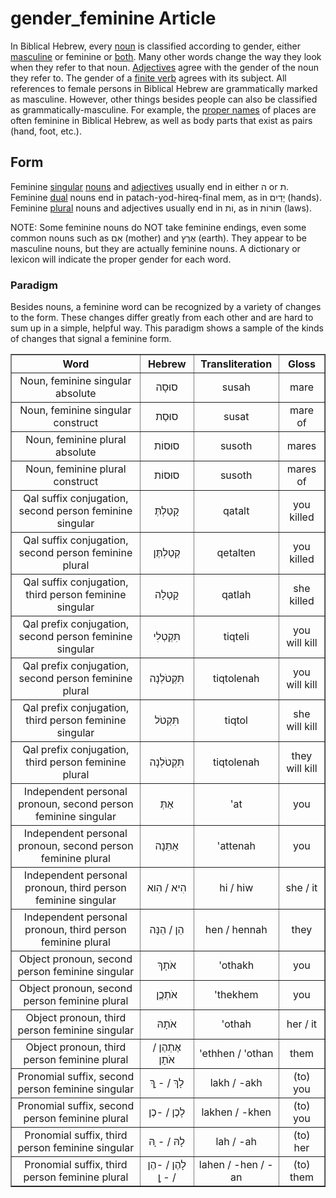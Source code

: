 # gender_feminine Article
In Biblical Hebrew, every [noun](https://git.door43.org/Door43/en-uhg/src/master/content/noun/02.md) is classified according to gender, either [masculine](https://git.door43.org/Door43/en-uhg/src/master/content/gender_masculine/02.md) or feminine or [both](https://git.door43.org/Door43/en-uhg/src/master/content/gender_both/02.md). Many other words change the way they look when they refer to that noun. [Adjectives](https://git.door43.org/Door43/en-uhg/src/master/content/adjective/02.md) agree with the gender of the noun they refer to. The gender of a [finite verb](https://git.door43.org/Door43/en-uhg/src/master/content/verb/02.md#finite-verbs) agrees with its subject. All references to female persons in Biblical Hebrew are grammatically marked as masculine.  However, other things besides people can also be classified as grammatically-masculine. For example, the [proper names](https://git.door43.org/Door43/en-uhg/src/master/content/noun_proper_name/01.md) of places are often feminine in Biblical Hebrew, as well as body parts that exist as pairs (hand, foot, etc.).

## Form

Feminine [singular](https://via.hypothes.is/https://git.door43.org/Door43/en-uhg/src/master/content/number_singular/02.md) [nouns]((https://git.door43.org/Door43/en-uhg/src/master/content/noun/02.md)) and [adjectives]((https://git.door43.org/Door43/en-uhg/src/master/content/adjective/02.md)) usually end in either ה or ת. Feminine [dual](https://git.door43.org/Door43/en-uhg/src/master/content/number_dual/02.md) nouns end in patach-yod-hireq-final mem, as in יָדַיִם (hands). Feminine [plural](https://git.door43.org/Door43/en-uhg/src/master/content/number_plural/02.md) nouns and adjectives usually end in וֹת, as in תּוֹרוֹת (laws).

NOTE: Some feminine nouns do NOT take feminine endings, even some common nouns such as אֵם (mother) and אֶרֶץ (earth). They appear to be masculine nouns, but they are actually feminine nouns. A dictionary or lexicon will indicate the proper gender for each word. 

### Paradigm
Besides nouns, a feminine word can be recognized by a variety of changes to the form. These changes differ greatly from each other and are hard to sum up in a simple, helpful way. This paradigm shows a sample of the kinds of changes that signal a feminine form.

<table border="1" class="docutils">
<tr class="row-odd"><th>Word</th><th>Hebrew</th><th>Transliteration</th><th>Gloss</th>
</tr>
<tr class="row-even" align="center"><td>Noun, feminine singular absolute</td><td>סוּסָה</td><td>susah</td><td>mare</td>
</tr>
<tr class="row-even" align="center"><td>Noun, feminine singular construct</td><td>סוּסַת</td><td>susat</td><td>mare of</td>
</tr>
<tr class="row-even" align="center"><td>Noun, feminine plural absolute</td><td>סוּסוֹת</td><td>susoth</td><td>mares</td>
</tr>
<tr class="row-even" align="center"><td>Noun, feminine plural construct</td><td>סוּסוֹת</td><td>susoth</td><td>mares of</td>
</tr>
<tr class="row-even" align="center"><td>Qal suffix conjugation, second person feminine singular</td><td>קָטַלְתְּ</td><td>qatalt</td><td>you killed</td>
</tr>
<tr class="row-odd" align="center"><td>Qal suffix conjugation, second person feminine plural</td><td>קְטַלְתֶּן</td><td>qetalten</td><td>you killed</td>
</tr>
<tr class="row-even" align="center"><td>Qal suffix conjugation, third person feminine singular</td><td>קָטְלָה</td><td>qatlah</td><td>she killed</td>
</tr>
<tr class="row-odd" align="center"><td>Qal prefix conjugation, second person feminine singular</td><td>תִּקְטְלִי</td><td>tiqteli</td><td>you will kill</td>
</tr>
<tr class="row-even" align="center"><td>Qal prefix conjugation, second person feminine plural</td><td>תִּקְטֹלְנָה</td><td>tiqtolenah</td><td>you will kill</td>
</tr>
<tr class="row-odd" align="center"><td>Qal prefix conjugation, third person feminine singular</td><td>תִּקְטֹל</td><td>tiqtol</td><td>she will kill</td>
</tr>
<tr class="row-even" align="center"><td>Qal prefix conjugation, third person feminine plural</td><td>תִּקְטֹלְנָה</td><td>tiqtolenah</td><td>they will kill</td>
</tr>
<tr class="row-odd" align="center"><td>Independent personal pronoun, second person feminine singular</td><td>אַתְּ</td><td>'at</td><td>you</td>
</tr>
<tr class="row-even" align="center"><td>Independent personal pronoun, second person feminine plural</td><td>אַתֵּנָה</td><td>'attenah</td><td>you</td>
</tr>
<tr class="row-odd" align="center"><td>Independent personal pronoun, third person feminine singular</td><td>הִיא / הִוא</td><td>hi / hiw</td><td>she / it</td>
</tr>
<tr class="row-even" align="center"><td>Independent personal pronoun, third person feminine plural</td><td>הֵן / הֵנָּה</td><td>hen / hennah</td><td>they</td>
</tr>
<tr class="row-odd" align="center"><td>Object pronoun, second person feminine singular</td><td>אֹתָךְ</td><td>'othakh</td><td>you</td>
</tr>
<tr class="row-even" align="center"><td>Object pronoun, second person feminine plural</td><td>אֹתְכֶֶן</td><td>'thekhem</td><td>you</td>
</tr>
<tr class="row-odd" align="center"><td>Object pronoun, third person feminine singular</td><td>אֹתָהּ</td><td>'othah</td><td>her / it</td>
</tr>
<tr class="row-even" align="center"><td>Object pronoun, third person feminine plural</td><td>אֶתְהֶן / אֹתָן</td><td>'ethhen / 'othan</td><td>them</td>
</tr>
<tr class="row-odd" align="center"><td>Pronomial suffix, second person feminine singular</td><td>לָךְ / - ָךְ </td><td>lakh / -akh</td><td>(to) you</td>
</tr>
<tr class="row-even" align="center"><td>Pronomial suffix, second person feminine plural</td><td>לָכֶן / -כֶן</td><td>lakhen / -khen</td><td>(to) you</td>
</tr>
<tr class="row-odd" align="center"><td>Pronomial suffix, third person feminine singular</td><td>לָהּ / - ָהּ</td><td>lah / -ah</td><td>(to) her</td>
</tr>
<tr class="row-even" align="center"><td>Pronomial suffix, third person feminine plural</td><td>לָהֶן / -הֶן / - ָן</td><td>lahen / -hen / -an</td><td>(to) them</td>
</tr>
</tbody>
</table>